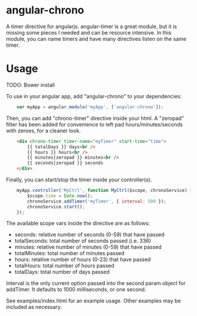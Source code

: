 angular-chrono
==============

A timer directive for angularjs.  angular-timer is a great module,
but it is missing some pieces I needed and can be resource intensive.
In this module, you can name timers and have many directives listen on
the same timer.

Usage
==============

TODO: Bower install

To use in your angular app, add "angular-chrono" to your dependencies:

```javascript
    var myApp = angular.module('myApp', ['angular-chrono']);
```

Then, you can add "chrono-timer" directive inside your html.
A "zeropad" filter has been added for convenience to left pad
hours/minutes/seconds with zeroes, for a cleaner look.

```html
    <div chrono-timer timer-name="myTimer" start-time="time">
        {{ totalDays }} days<br />
        {{ hours }} hours<br />
        {{ minutes|zeropad }} minutes<br />
        {{ seconds|zeropad }} seconds
    </div>
```

Finally, you can start/stop the timer inside your controller(s).

```javascript
    myApp.controller('MyCtrl', function MyCtrl($scope, chronoService) {
        $scope.time = Date.now();
        chronoService.addTimer('myTimer', { interval: 500 });
        chronoService.start();
    });
```

The available scope vars inside the directive are as follows:
+ seconds: relative number of seconds (0-59) that have passed
+ totalSeconds: total number of seconds passed (i.e. 336)
+ minutes: relative number of minutes (0-59) that have passed
+ totalMinutes: total number of minutes passed
+ hours: relative number of hours (0-23) that have passed
+ totalHours: total number of hours passed
+ totalDays: total number of days passed

Interval is the only current option passed into the second param object
for addTimer.  It defaults to 1000 milliseconds, or one second.

See examples/index.html for an example usage.  Other examples
may be included as necessary.
